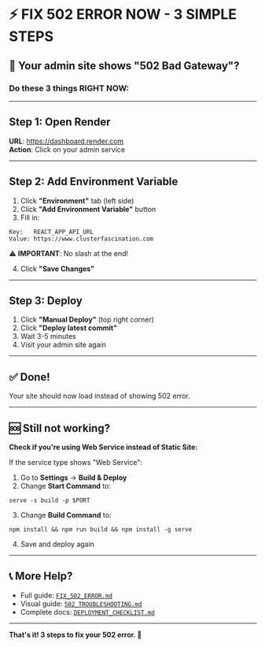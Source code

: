 # ⚡ FIX 502 ERROR NOW - 3 SIMPLE STEPS

## 🎯 Your admin site shows "502 Bad Gateway"?

### Do these 3 things RIGHT NOW:

---

## Step 1: Open Render

**URL**: https://dashboard.render.com  
**Action**: Click on your admin service

---

## Step 2: Add Environment Variable

1. Click **"Environment"** tab (left side)
2. Click **"Add Environment Variable"** button
3. Fill in:

```
Key:   REACT_APP_API_URL
Value: https://www.clusterfascination.com
```

⚠️ **IMPORTANT**: No slash at the end!

4. Click **"Save Changes"**

---

## Step 3: Deploy

1. Click **"Manual Deploy"** (top right corner)
2. Click **"Deploy latest commit"**
3. Wait 3-5 minutes
4. Visit your admin site again

---

## ✅ Done!

Your site should now load instead of showing 502 error.

---

## 🆘 Still not working?

**Check if you're using Web Service instead of Static Site:**

If the service type shows "Web Service":

1. Go to **Settings** → **Build & Deploy**
2. Change **Start Command** to:

```
serve -s build -p $PORT
```

3. Change **Build Command** to:

```
npm install && npm run build && npm install -g serve
```

4. Save and deploy again

---

## 📞 More Help?

- Full guide: [`FIX_502_ERROR.md`](./FIX_502_ERROR.md)
- Visual guide: [`502_TROUBLESHOOTING.md`](./502_TROUBLESHOOTING.md)
- Complete docs: [`DEPLOYMENT_CHECKLIST.md`](./DEPLOYMENT_CHECKLIST.md)

---

**That's it! 3 steps to fix your 502 error. 🚀**
